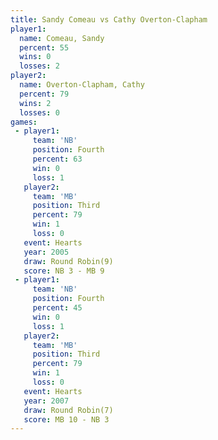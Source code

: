```yaml
---
title: Sandy Comeau vs Cathy Overton-Clapham
player1:                      
  name: Comeau, Sandy         
  percent: 55                 
  wins: 0                     
  losses: 2                   
player2:                      
  name: Overton-Clapham, Cathy
  percent: 79                 
  wins: 2                     
  losses: 0                   
games:
 - player1:          
     team: 'NB'      
     position: Fourth
     percent: 63     
     win: 0          
     loss: 1         
   player2:         
     team: 'MB'     
     position: Third
     percent: 79    
     win: 1         
     loss: 0        
   event: Hearts       
   year: 2005          
   draw: Round Robin(9)
   score: NB 3 - MB 9  
 - player1:          
     team: 'NB'      
     position: Fourth
     percent: 45     
     win: 0          
     loss: 1         
   player2:         
     team: 'MB'     
     position: Third
     percent: 79    
     win: 1         
     loss: 0        
   event: Hearts       
   year: 2007          
   draw: Round Robin(7)
   score: MB 10 - NB 3 
---
```

